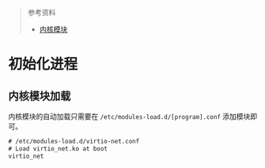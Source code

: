 > 参考资料
>
> - [内核模块](https://wiki.archlinuxcn.org/wiki/%E5%86%85%E6%A0%B8%E6%A8%A1%E5%9D%97)

# 初始化进程

## 内核模块加载

内核模块的自动加载只需要在 `/etc/modules-load.d/[program].conf`  添加模块即可。

```txt
# /etc/modules-load.d/virtio-net.conf
# Load virtio_net.ko at boot
virtio_net
```

